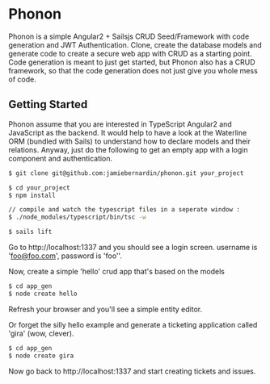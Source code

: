 # Phonon

Phonon is a simple Angular2 + Sailsjs CRUD Seed/Framework with code generation and JWT Authentication.  Clone, create the database models and generate code to create a secure web app with CRUD as a starting point.  Code generation is meant to just get started, but Phonon also has a CRUD framework, so that the code generation does not just give you whole mess of code.

## Getting Started

Phonon assume that you are interested in TypeScript Angular2 and JavaScript as the backend.  It would help to have a look at the Waterline ORM (bundled with Sails) to understand how to declare models and their relations. Anyway, just do the following to get an empty app with a login component and authentication.   

```sh
$ git clone git@github.com:jamiebernardin/phonon.git your_project

$ cd your_project
$ npm install

// compile and watch the typescript files in a seperate window :
$ ./node_modules/typescript/bin/tsc -w

$ sails lift
```

Go to http://localhost:1337 and you should see a login screen.  username is 'foo@foo.com', password is 'foo''.

Now, create a simple 'hello' crud app that's based on the models 

```sh
$ cd app_gen
$ node create hello
```

Refresh your browser and you'll see a simple entity editor.  

Or forget the silly hello example and generate a ticketing application called 'gira' (wow, clever). 
  
```sh
$ cd app_gen
$ node create gira
```

Now go back to http://localhost:1337 and start creating tickets and issues. 
